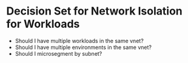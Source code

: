 # Decision Set for Network Isolation for Workloads

- Should I have multiple workloads in the same vnet?
- Should I have multiple environments in the same vnet?
- Should I microsegment by subnet?

